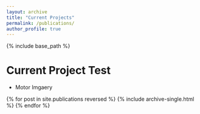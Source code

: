 ```yaml
---
layout: archive
title: "Current Projects"
permalink: /publications/
author_profile: true
---
```


{% include base_path %}

Current Project Test
======
* Motor Imgaery 

{% for post in site.publications reversed %}
  {% include archive-single.html %}
{% endfor %}
